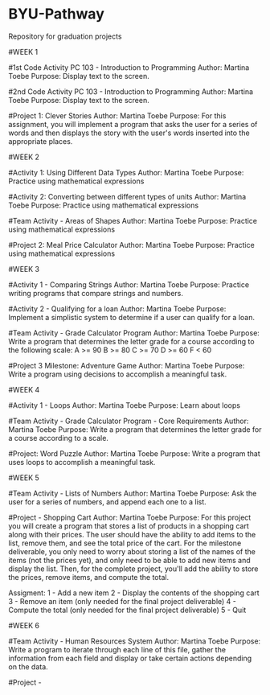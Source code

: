 # BYU-Pathway
Repository for graduation projects

#WEEK 1

#1st Code Activity PC 103 - Introduction to Programming
Author: Martina Toebe
Purpose: Display text to the screen.

#2nd Code Activity PC 103 - Introduction to Programming
Author: Martina Toebe
Purpose: Display text to the screen.

#Project 1: Clever Stories
Author: Martina Toebe
Purpose: For this assignment, you will implement a program that asks the user for a series of words and then displays the story 
with the user's words inserted into the appropriate places.

#WEEK 2

#Activity 1: Using Different Data Types
Author: Martina Toebe
Purpose: Practice using mathematical expressions

#Activity 2: Converting between different types of units
Author: Martina Toebe
Purpose: Practice using mathematical expressions

#Team Activity - Areas of Shapes
Author: Martina Toebe
Purpose: Practice using mathematical expressions

#Project 2: Meal Price Calculator
Author: Martina Toebe
Purpose: Practice using mathematical expressions

#WEEK 3

#Activity 1 - Comparing Strings
Author: Martina Toebe
Purpose: Practice writing programs that compare strings and numbers.

#Activity 2 - Qualifying for a loan
Author: Martina Toebe
Purpose: Implement a simplistic system to determine if a user can qualify for a loan.

#Team Activity - Grade Calculator Program
Author: Martina Toebe
Purpose: Write a program that determines the letter grade for a course according to the following scale:
A >= 90
B >= 80
C >= 70
D >= 60
F < 60

#Project 3 Milestone: Adventure Game
Author: Martina Toebe
Purpose: Write a program using decisions to accomplish a meaningful task.

#WEEK 4

#Activity 1 - Loops
Author: Martina Toebe
Purpose: Learn about loops

#Team Activity - Grade Calculator Program - Core Requirements
Author: Martina Toebe
Purpose: Write a program that determines the letter grade for a course according to a scale.

#Project: Word Puzzle
Author: Martina Toebe
Purpose: Write a program that uses loops to accomplish a meaningful task.

#WEEK 5

#Team Activity - Lists of Numbers
Author: Martina Toebe
Purpose: Ask the user for a series of numbers, and append each one to a list. 

#Project - Shopping Cart
Author: Martina Toebe
Purpose: For this project you will create a program that stores a list of products in a shopping cart along with their prices.
The user should have the ability to add items to the list, remove them, and see the total price of the cart.
For the milestone deliverable, you only need to worry about storing a list of the names of the items (not the prices yet), 
and only need to be able to add new items and display the list. Then, for the complete project, you'll add the ability to store the prices, remove items, and compute the total.

Assigment:
1 - Add a new item
2 - Display the contents of the shopping cart
3 - Remove an item (only needed for the final project deliverable)
4 - Compute the total (only needed for the final project deliverable)
5 - Quit

#WEEK 6

#Team Activity - Human Resources System
Author: Martina Toebe
Purpose: Write a program to iterate through each line of this file, gather the information from each field and display or take certain actions depending on the data. 

#Project - 



